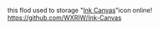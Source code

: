 this flod used to storage "[Ink Canvas](https://github.com/WXRIW/Ink-Canvas)"icon online!
<br>
https://github.com/WXRIW/Ink-Canvas
